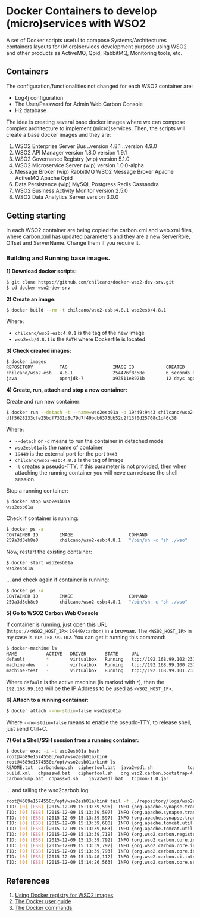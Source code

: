 # Docker Containers to develop (micro)services with WSO2

A set of Docker scripts useful to compose Systems/Architectures containers layouts for (Micro)services development purpose using WSO2 and other products as ActiveMQ, Qpid, RabbitMQ, Monitoring tools, etc.

## Containers

The configuration/functionalities not changed for each WSO2 container are:

* Log4j configuration
* The User/Password for Admin Web Carbon Console
* H2 database

The idea is creating several base docker images where we can compose complex architecture to implement (micro)services.
Then, the scripts will create a base docker images and they are:

1. WSO2 Enterprise Server Bus
..version 4.8.1
..version 4.9.0
2. WSO2 API Manager
  version 1.8.0
  version 1.9.1
3. WSO2 Governance Registry (wip)
  version 5.1.0
4. WSO2 Microservice Server (wip)
  version 1.0.0-alpha
5. Message Broker (wip)
  RabbitMQ
  WSO2 Message Broker
  Apache ActiveMQ
  Apache Qpid
6. Data Persistence (wip)
  MySQL
  Postgress
  Redis
  Cassandra
7. WSO2 Business Activity Monitor
  version 2.5.0
8. WSO2 Data Analytics Server
  version 3.0.0

## Getting starting

In each WSO2 container are being copied the carbon.xml and web.xml files, where carbon.xml has updated parameters and they are a new ServerRole, Offset and ServerName. Change them if you require it.


### Building and Running base images.

__1) Download docker scripts:__
```bash
$ git clone https://github.com/chilcano/docker-wso2-dev-srv.git
$ cd docker-wso2-dev-srv
```

__2) Create an image:__
```bash
$ docker build --rm -t chilcano/wso2-esb:4.8.1 wso2esb/4.8.1
```
Where:
- `chilcano/wso2-esb:4.8.1` is the tag of the new image
- `wso2esb/4.8.1` is the `PATH` where Dockerfile is located

__3) Check created images:__
```bash
$ docker images
REPOSITORY          TAG                 IMAGE ID            CREATED             VIRTUAL SIZE
chilcano/wso2-esb   4.8.1               254476f8c58e        6 seconds ago       1.393 GB
java                openjdk-7           a93511e8921b        12 days ago         589.7 MB
```

__4) Create, run, attach and stop a new container:__

Create and run new container:
```bash
$ docker run --detach -t --name=wso2esb01a -p 19449:9443 chilcano/wso2-esb:4.8.1
d1f5628233cfe25bdf7331d8c79d7f49bdb6375bb52c2f13f0d25708c1d46c38
```

Where:
- `--detach` or `-d` means to run the container in detached mode
- `wso2esb01a` is the name of container
- `19449` is the external port for the port `9443`
- `chilcano/wso2-esb:4.8.1` is the tag of image
- `-t` creates a pseudo-TTY, if this parameter is not provided, then when attaching the running container you will neve can release the shell session.

Stop a running container:
```bash
$ docker stop wso2esb01a
wso2esb01a

```
Check if container is running:
```bash
$ docker ps -a
CONTAINER ID        IMAGE                     COMMAND                  CREATED             STATUS                       PORTS               NAMES
259a3d3eb8e0        chilcano/wso2-esb:4.8.1   "/bin/sh -c 'sh ./wso"   26 minutes ago      Exited (137) 3 minutes ago                       wso2esb01a
```

Now, restart the existing container:
```bash
$ docker start wso2esb01a
wso2esb01a
```

... and check again if container is running:
```bash
$ docker ps -a
CONTAINER ID        IMAGE                     COMMAND                  CREATED             STATUS              PORTS                               NAMES
259a3d3eb8e0        chilcano/wso2-esb:4.8.1   "/bin/sh -c 'sh ./wso"   36 minutes ago      Up 32 seconds       8286/tcp, 0.0.0.0:19449->9443/tcp   wso2esb01a

```

__5) Go to WSO2 Carbon Web Console__

If container is running, just open this URL (`https://<WSO2_HOST_IP>:19449/carbon`) in a browser.
The `<WSO2_HOST_IP>` in my case is `192.168.99.102`. You can get it running this command:
```bash
$ docker-machine ls
NAME           ACTIVE   DRIVER       STATE     URL                         SWARM   ERRORS
default        *        virtualbox   Running   tcp://192.168.99.102:2376
machine-dev    -        virtualbox   Running   tcp://192.168.99.100:2376
machine-test   -        virtualbox   Running   tcp://192.168.99.101:2376
```

Where `default` is the active machine (is marked with `*`), then the `192.168.99.102` will be the IP Address to be used as `<WSO2_HOST_IP>`.

__6) Attach to a running container:__


```bash
$ docker attach --no-stdin=false wso2esb01a

```

Where `--no-stdin=false` means to enable the pseudo-TTY, to release shell, just send Ctrl+C.

__7) Get a Shell/SSH session from a running container:__

```bash
$ docker exec -i -t wso2esb01a bash
root@4689e1574550:/opt/wso2esb01a/bin#
root@4689e1574550:/opt/wso2esb01a/bin# ls
README.txt	carbondump.sh  ciphertool.bat  java2wsdl.sh			    tcpmon.bat		    version.txt    wso2carbon-version.txt  wso2server.bat
build.xml	chpasswd.bat   ciphertool.sh   org.wso2.carbon.bootstrap-4.2.0.jar  tcpmon.sh		    wsdl2java.bat  wso2esb-samples.bat	   wso2server.sh
carbondump.bat	chpasswd.sh    java2wsdl.bat   tcpmon-1.0.jar			    tomcat-juli-7.0.34.jar  wsdl2java.sh   wso2esb-samples.sh	   yajsw
```

... and tailing the wso2carbob.log:

```bash
root@4689e1574550:/opt/wso2esb01a/bin# tail -f ../repository/logs/wso2carbon.log
TID: [0] [ESB] [2015-12-09 15:13:39,596]  INFO {org.apache.synapse.transport.passthru.PassThroughHttpSSLListener} -  Pass-through HTTPS Listener started on 0:0:0:0:0:0:0:0:8249 {org.apache.synapse.transport.passthru.PassThroughHttpSSLListener}
TID: [0] [ESB] [2015-12-09 15:13:39,597]  INFO {org.apache.synapse.transport.passthru.PassThroughHttpListener} -  Starting Pass-through HTTP Listener... {org.apache.synapse.transport.passthru.PassThroughHttpListener}
TID: [0] [ESB] [2015-12-09 15:13:39,597]  INFO {org.apache.synapse.transport.passthru.PassThroughHttpListener} -  Pass-through HTTP Listener started on 0:0:0:0:0:0:0:0:8286 {org.apache.synapse.transport.passthru.PassThroughHttpListener}
TID: [0] [ESB] [2015-12-09 15:13:39,600]  INFO {org.apache.tomcat.util.net.NioSelectorPool} -  Using a shared selector for servlet write/read {org.apache.tomcat.util.net.NioSelectorPool}
TID: [0] [ESB] [2015-12-09 15:13:39,683]  INFO {org.apache.tomcat.util.net.NioSelectorPool} -  Using a shared selector for servlet write/read {org.apache.tomcat.util.net.NioSelectorPool}
TID: [0] [ESB] [2015-12-09 15:13:39,719]  INFO {org.wso2.carbon.registry.eventing.internal.RegistryEventingServiceComponent} -  Successfully Initialized Eventing on Registry {org.wso2.carbon.registry.eventing.internal.RegistryEventingServiceComponent}
TID: [0] [ESB] [2015-12-09 15:13:39,792]  INFO {org.wso2.carbon.core.init.JMXServerManager} -  JMX Service URL  : service:jmx:rmi://localhost:11117/jndi/rmi://localhost:10005/jmxrmi {org.wso2.carbon.core.init.JMXServerManager}
TID: [0] [ESB] [2015-12-09 15:13:39,792]  INFO {org.wso2.carbon.core.internal.StartupFinalizerServiceComponent} -  Server           :  WSO2ESB01A-4.8.1 {org.wso2.carbon.core.internal.StartupFinalizerServiceComponent}
TID: [0] [ESB] [2015-12-09 15:13:39,793]  INFO {org.wso2.carbon.core.internal.StartupFinalizerServiceComponent} -  WSO2 Carbon started in 28 sec {org.wso2.carbon.core.internal.StartupFinalizerServiceComponent}
TID: [0] [ESB] [2015-12-09 15:13:40,112]  INFO {org.wso2.carbon.ui.internal.CarbonUIServiceComponent} -  Mgt Console URL  : https://172.17.0.2:9443/carbon/ {org.wso2.carbon.ui.internal.CarbonUIServiceComponent}
TID: [0] [ESB] [2015-12-09 15:14:26,563]  INFO {org.wso2.carbon.core.services.util.CarbonAuthenticationUtil} -  'admin@carbon.super [-1234]' logged in at [2015-12-09 15:14:26,562+0000] {org.wso2.carbon.core.services.util.CarbonAuthenticationUtil}

```


## References

1. [Using Docker registry for WSO2 images](http://www.juancarlosgpelaez.com/wso2-in-docker-registry-en)
2. [The Docker user guide](https://docs.docker.com/engine/userguide)
3. [The Docker commands](https://docs.docker.com/engine/reference/commandline)


